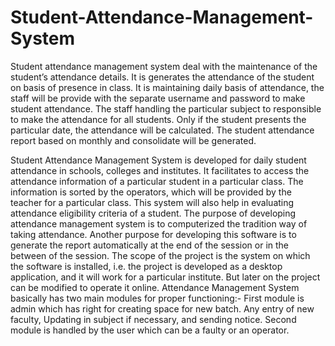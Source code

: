 # Student-Attendance-Management-System

Student attendance management system deal with the maintenance of the student’s 
attendance details. It is generates the attendance of the student on basis of presence in 
class. It is maintaining daily basis of attendance, the staff will be provide with the separate 
username and password to make student attendance. The staff handling the particular 
subject to responsible to make the attendance for all students. Only if the student presents 
the particular date, the attendance will be calculated. The student attendance report based 
on monthly and consolidate will be generated.

Student Attendance Management System is developed for daily student attendance in 
schools, colleges and institutes. It facilitates to access the attendance information of a 
particular student in a particular class. The information is sorted by the operators, which will 
be provided by the teacher for a particular class. This system will also help in evaluating 
attendance eligibility criteria of a student. The purpose of developing attendance 
management system is to computerized the tradition way of taking attendance. Another 
purpose for developing this software is to generate the report automatically at the end of the 
session or in the between of the session. The scope of the project is the system on which 
the software is installed, i.e. the project is developed as a desktop application, and it will 
work for a particular institute. But later on the project can be modified to operate it online. 
Attendance Management System basically has two main modules for proper functioning:-
First module is admin which has right for creating space for new batch. Any entry of new 
faculty, Updating in subject if necessary, and sending notice. Second module is handled by 
the user which can be a faulty or an operator.
